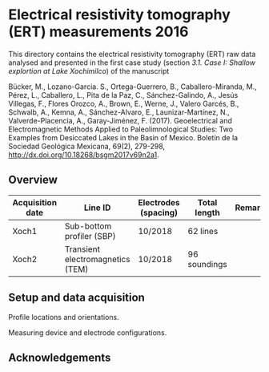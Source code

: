 # Electrical resistivity tomography (ERT) measurements 2016

This directory contains the electrical resistivity tomography (ERT) raw data analysed and presented in the first case study (section *3.1. Case I: Shallow explortion at Lake Xochimilco*) of the manuscript

Bücker, M., Lozano-Garcia. S., Ortega-Guerrero, B., Caballero-Miranda, M., Pérez, L., Caballero, L., Pita de la Paz, C., Sánchez-Galindo, A., Jesús Villegas, F., Flores Orozco, A., Brown, E., Werne, J., Valero Garcés, B., Schwalb, A., Kemna, A., Sánchez-Alvaro, E., Launizar-Martínez, N., Valverde-Placencia, A., Garay-Jiménez, F. (2017). Geoelectrical and Electromagnetic Methods Applied to Paleolimnological Studies: Two Examples from Desiccated Lakes in the Basin of Mexico. Boletín de la Sociedad Geológica Mexicana, 69(2), 279-298, http://dx.doi.org/10.18268/bsgm2017v69n2a1.

## Overview


| Acquisition date | Line ID | Electrodes (spacing) | Total length | Remarks |
| --- | --- | --- | --- | --- |
| Xoch1 | Sub-bottom profiler (SBP) | 10/2018  | 62 lines | |
| Xoch2 | Transient electromagnetics (TEM) | 10/2018  | 96 soundings | |

## Setup and data acquisition

Profile locations and orientations.

Measuring device and electrode configurations.

## Acknowledgements

